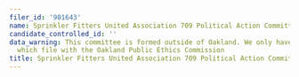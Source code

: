 ```yaml
---
filer_id: '901643'
name: Sprinkler Fitters United Association 709 Political Action Committee
candidate_controlled_id: ''
data_warning: This committee is formed outside of Oakland. We only have data on committees
  which file with the Oakland Public Ethics Commission
title: Sprinkler Fitters United Association 709 Political Action Committee
---
```

